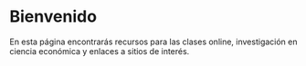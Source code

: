 # Bienvenido

En esta página encontrarás recursos para las clases online, investigación en ciencia económica y enlaces a sitios de interés.
